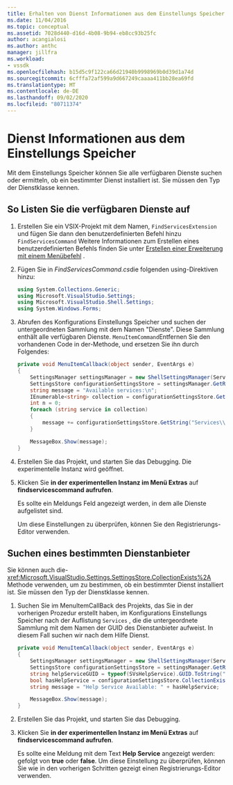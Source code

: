 ```yaml
---
title: Erhalten von Dienst Informationen aus dem Einstellungs Speicher | Microsoft-Dokumentation
ms.date: 11/04/2016
ms.topic: conceptual
ms.assetid: 7028d440-d16d-4b08-9b94-eb8cc93b25fc
author: acangialosi
ms.author: anthc
manager: jillfra
ms.workload:
- vssdk
ms.openlocfilehash: b15d5c9f122ca66d21940b9998969b0d39d1a74d
ms.sourcegitcommit: 6cfffa72af599a9d667249caaaa411bb28ea69fd
ms.translationtype: MT
ms.contentlocale: de-DE
ms.lasthandoff: 09/02/2020
ms.locfileid: "80711374"
---
```

# <a name="get-service-information-from-the-settings-store"></a>Dienst Informationen aus dem Einstellungs Speicher
Mit dem Einstellungs Speicher können Sie alle verfügbaren Dienste suchen oder ermitteln, ob ein bestimmter Dienst installiert ist. Sie müssen den Typ der Dienstklasse kennen.

## <a name="to-list-the-available-services"></a>So Listen Sie die verfügbaren Dienste auf

1. Erstellen Sie ein VSIX-Projekt mit dem Namen, `FindServicesExtension` und fügen Sie dann den benutzerdefinierten Befehl hinzu `FindServicesCommand` Weitere Informationen zum Erstellen eines benutzerdefinierten Befehls finden Sie unter [Erstellen einer Erweiterung mit einem Menübefehl](../extensibility/creating-an-extension-with-a-menu-command.md) .

2. Fügen Sie in *FindServicesCommand.cs*die folgenden using-Direktiven hinzu:

    ```csharp
    using System.Collections.Generic;
    using Microsoft.VisualStudio.Settings;
    using Microsoft.VisualStudio.Shell.Settings;
    using System.Windows.Forms;
    ```

3. Abrufen des Konfigurations Einstellungs Speicher und suchen der untergeordneten Sammlung mit dem Namen "Dienste". Diese Sammlung enthält alle verfügbaren Dienste. `MenuItemCommand`Entfernen Sie den vorhandenen Code in der-Methode, und ersetzen Sie ihn durch Folgendes:

    ```csharp
    private void MenuItemCallback(object sender, EventArgs e)
    {
        SettingsManager settingsManager = new ShellSettingsManager(ServiceProvider);
        SettingsStore configurationSettingsStore = settingsManager.GetReadOnlySettingsStore(SettingsScope.Configuration);
        string message = "Available services:\n";
        IEnumerable<string> collection = configurationSettingsStore.GetSubCollectionNames("Services");
        int n = 0;
        foreach (string service in collection)
        {
            message += configurationSettingsStore.GetString("Services\\" + service, "Name", "Unknown") + "\n";
        }

        MessageBox.Show(message);
    }
    ```

4. Erstellen Sie das Projekt, und starten Sie das Debugging. Die experimentelle Instanz wird geöffnet.

5. Klicken Sie **in der experimentellen Instanz im Menü Extras** auf **findservicescommand aufrufen**.

     Es sollte ein Meldungs Feld angezeigt werden, in dem alle Dienste aufgelistet sind.

     Um diese Einstellungen zu überprüfen, können Sie den Registrierungs-Editor verwenden.

## <a name="find-a-specific-service"></a>Suchen eines bestimmten Dienstanbieter
 Sie können auch die- <xref:Microsoft.VisualStudio.Settings.SettingsStore.CollectionExists%2A> Methode verwenden, um zu bestimmen, ob ein bestimmter Dienst installiert ist. Sie müssen den Typ der Dienstklasse kennen.

1. Suchen Sie im MenuItemCallBack des Projekts, das Sie in der vorherigen Prozedur erstellt haben, im Konfigurations Einstellungs Speicher nach der Auflistung `Services` , die die untergeordnete Sammlung mit dem Namen der GUID des Dienstanbieter aufweist. In diesem Fall suchen wir nach dem Hilfe Dienst.

    ```csharp
    private void MenuItemCallback(object sender, EventArgs e)
    {
        SettingsManager settingsManager = new ShellSettingsManager(ServiceProvider);
        SettingsStore configurationSettingsStore = settingsManager.GetReadOnlySettingsStore(SettingsScope.Configuration);
        string helpServiceGUID = typeof(SVsHelpService).GUID.ToString("B").ToUpper();
        bool hasHelpService = configurationSettingsStore.CollectionExists("Services\\" + helpServiceGUID);
        string message = "Help Service Available: " + hasHelpService;

        MessageBox.Show(message);
    }
    ```

2. Erstellen Sie das Projekt, und starten Sie das Debugging.

3. Klicken Sie **in der experimentellen Instanz im Menü Extras** auf **findservicescommand aufrufen**.

     Es sollte eine Meldung mit dem Text **Help Service**  angezeigt werden: gefolgt von **true** oder **false**. Um diese Einstellung zu überprüfen, können Sie wie in den vorherigen Schritten gezeigt einen Registrierungs-Editor verwenden.
